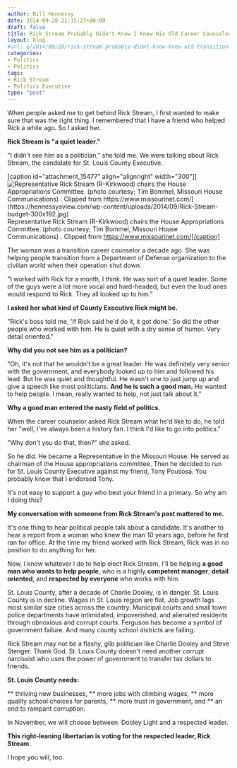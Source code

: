 ```yaml
---
author: Bill Hennessy
date: 2014-09-28 21:15:27+00:00
draft: false
title: Rick Stream Probably Didn't Know I Knew His Old Career Counselor
layout: blog
#url: e/2014/09/28/rick-stream-probably-didnt-know-knew-old-transition-counselor/
categories:
- Politics
- Politics
tags:
- Rick Stream
- Politics Executive
type: "post"
---
```


When people asked me to get behind Rick Stream, I first wanted to make sure that was the right thing. I remembered that I have a friend who helped Rick a while ago. So I asked her.

**Rick Stream is "a quiet leader."**

"I didn't see him as a politician," she told me. We were talking about Rick Stream, the candidate for St. Louis County Executive.

[caption id="attachment_15477" align="alignright" width="300"][![Representative Rick Stream (R-Kirkwood) chairs the House Appropriations Committee. (photo courtesy; Tim Bommel, Missouri House Communications) . Clipped from https://www.missourinet.com/](https://hennessysview.com/wp-content/uploads/2014/09/Rick-Stream-budget-300x192.jpg)
](https://www.teamrickstream.com/) Representative Rick Stream (R-Kirkwood) chairs the House Appropriations Committee. (photo courtesy; Tim Bommel, Missouri House Communications) . Clipped from https://www.missourinet.com/[/caption]

The woman was a transition career counselor a decade ago. She was helping people transition from a Department of Defense organization to the civilian world when their operation shut down.

"I worked with Rick for a month, I think. He was sort of a quiet leader. Some of the guys were a lot more vocal and hard-headed, but even the loud ones would respond to Rick. They all looked up to him."

**I asked her what kind of County Executive Rick might be.**

"Rick's boss told me, 'If Rick said he'd do it, it got done.' So did the other people who worked with him. He is quiet with a dry sense of humor. Very detail oriented."

**Why did you not see him as a politician?**

"Oh, it's not that he wouldn't be a great leader. He was definitely very senior with the government, and everybody looked up to him and followed his lead. But he was quiet and thoughtful. He wasn't one to just jump up and give a speech like most politicians. **And he is such a good man.** He wanted to help people. I mean, really wanted to help, not just talk about it."

**Why a good man entered the nasty field of politics.**

When the career counselor asked Rick Stream what he'd like to do, he told her "well, I've always been a history fan. I think I'd like to go into politics."

"Why don't you do that, then?" she asked.

So he did. He became a Representative in the Missouri House. He served as chairman of the House appropriations committee. Then he decided to run for St. Louis County Executive against my friend, Tony Pousosa. You probably know that I endorsed Tony.

It's not easy to support a guy who beat your friend in a primary. So why am I doing this?

**My conversation with someone from Rick Stream's past mattered to me.**

It's one thing to hear political people talk about a candidate. It's another to hear a report from a woman who knew the man 10 years ago, before he first ran for office. At the time my friend worked with Rick Stream, Rick was in no position to do anything for her.

Now, I know whatever I do to help elect Rick Stream, I'll be helping **a good man who wants to help people**, who is a highly **competent manager**, **detail oriented**, and **respected by everyone** who works with him.

St. Louis County, after a decade of Charlie Dooley, is in danger. St. Louis County is in decline. Wages in St. Louis region are flat. Job growth lags most similar size cities across the country. Municipal courts and small town police departments have intimidated, impoverished, and alienated residents through obnoxious and corrupt courts. Ferguson has become a symbol of government failure. And many county school districts are failing.

Rick Stream may not be a flashy, glib politician like Charlie Dooley and Steve Stenger. Thank God. St. Louis County doesn't need another corrupt narcissist who uses the power of government to transfer tax dollars to friends.

**St. Louis County needs:**




** thriving new businesses,
** more jobs with climbing wages,
** more quality school choices for parents,
** more trust in government, and
** an end to rampant corruption.


In November, we will choose between  Dooley Light and a respected leader.

**This right-leaning libertarian is voting for the respected leader, Rick Stream**.

I hope you will, too.
